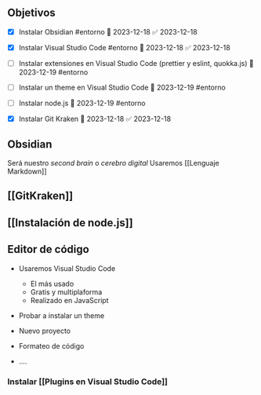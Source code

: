 
## Objetivos

- [x] Instalar Obsidian #entorno 📅 2023-12-18 ✅ 2023-12-18
- [x] Instalar  Visual Studio Code #entorno 📅 2023-12-18 ✅ 2023-12-18
- [ ] Instalar extensiones en Visual Studio Code (prettier  y eslint, quokka.js)   📅 2023-12-19 #entorno
- [ ] Instalar un theme en Visual Studio Code   📅 2023-12-19 #entorno 
- [ ] Instalar node.js  📅 2023-12-19 #entorno 
- [x] Instalar Git Kraken 📅 2023-12-18 ✅ 2023-12-18


## Obsidian
Será nuestro *second brain* o *cerebro digital*
Usaremos [[Lenguaje Markdown]]

## [[GitKraken]]

## [[Instalación de node.js]]


## Editor de código

- Usaremos Visual Studio Code
	- El más usado
	- Gratis  y  multiplaforma
	- Realizado en JavaScript

- Probar a instalar un theme
- Nuevo proyecto
- Formateo de código
- ....

### Instalar [[Plugins en Visual Studio Code]]



